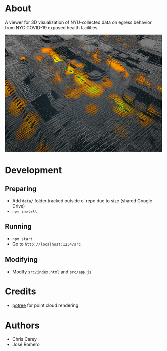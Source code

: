 # About

A viewer for 3D visualization of NYU-collected data on egress behavior from NYC COVID-19 exposed health facilities.

![Screenshot of Client Application](./docs/screenshot.png)

# Development

## Preparing

 * Add `data/` folder tracked outside of repo due to size (shared Google Drive)
 * `npm install`

## Running

 * `npm start`
 * Go to `http://localhost:1234/src`

## Modifying

 * Modify `src/index.html` and `src/app.js`

# Credits

* [potree](https://https://github.com/potree/potree) for point cloud rendering

# Authors

 * Chris Carey
 * José Romero
